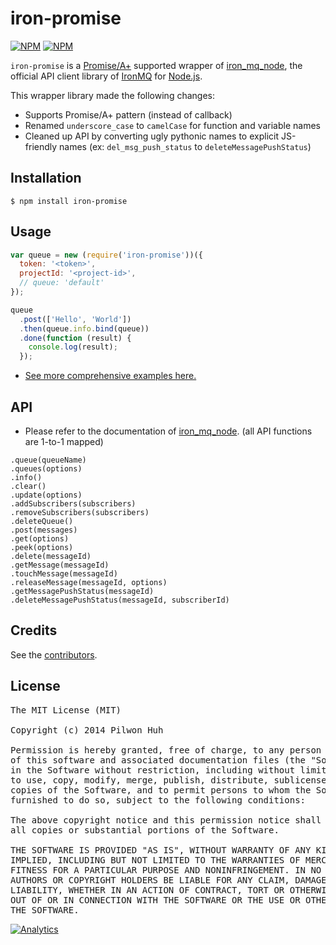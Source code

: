 # iron-promise


[![NPM](https://nodei.co/npm/iron-promise.png?downloads=false&stars=false)](https://npmjs.org/package/iron-promise) [![NPM](https://nodei.co/npm-dl/iron-promise.png?months=6)](https://npmjs.org/package/iron-promise)

`iron-promise` is a [Promise/A+](http://promises-aplus.github.io/promises-spec/) supported wrapper of [iron_mq_node](https://github.com/iron-io/iron_mq_node), the official API client library of [IronMQ](http://www.iron.io/mq) for [Node.js](http://nodejs.org/).

This wrapper library made the following changes:

* Supports Promise/A+ pattern (instead of callback)
* Renamed `underscore_case` to `camelCase` for function and variable names
* Cleaned up API by converting ugly pythonic names to explicit JS-friendly names (ex: `del_msg_push_status` to `deleteMessagePushStatus`)


## Installation

    $ npm install iron-promise


## Usage

```js
var queue = new (require('iron-promise'))({
  token: '<token>',
  projectId: '<project-id>',
  // queue: 'default'
});

queue
  .post(['Hello', 'World'])
  .then(queue.info.bind(queue))
  .done(function (result) {
    console.log(result);
  });
```

* [See more comprehensive examples here.](https://github.com/pilwon/node-iron-promise/tree/master/examples)


## API

* Please refer to the documentation of [iron_mq_node](https://github.com/iron-io/iron_mq_node). (all API functions are 1-to-1 mapped)

```text
.queue(queueName)
.queues(options)
.info()
.clear()
.update(options)
.addSubscribers(subscribers)
.removeSubscribers(subscribers)
.deleteQueue()
.post(messages)
.get(options)
.peek(options)
.delete(messageId)
.getMessage(messageId)
.touchMessage(messageId)
.releaseMessage(messageId, options)
.getMessagePushStatus(messageId)
.deleteMessagePushStatus(messageId, subscriberId)
```


## Credits

  See the [contributors](https://github.com/pilwon/node-iron-promise/graphs/contributors).


## License

<pre>
The MIT License (MIT)

Copyright (c) 2014 Pilwon Huh

Permission is hereby granted, free of charge, to any person obtaining a copy
of this software and associated documentation files (the "Software"), to deal
in the Software without restriction, including without limitation the rights
to use, copy, modify, merge, publish, distribute, sublicense, and/or sell
copies of the Software, and to permit persons to whom the Software is
furnished to do so, subject to the following conditions:

The above copyright notice and this permission notice shall be included in
all copies or substantial portions of the Software.

THE SOFTWARE IS PROVIDED "AS IS", WITHOUT WARRANTY OF ANY KIND, EXPRESS OR
IMPLIED, INCLUDING BUT NOT LIMITED TO THE WARRANTIES OF MERCHANTABILITY,
FITNESS FOR A PARTICULAR PURPOSE AND NONINFRINGEMENT. IN NO EVENT SHALL THE
AUTHORS OR COPYRIGHT HOLDERS BE LIABLE FOR ANY CLAIM, DAMAGES OR OTHER
LIABILITY, WHETHER IN AN ACTION OF CONTRACT, TORT OR OTHERWISE, ARISING FROM,
OUT OF OR IN CONNECTION WITH THE SOFTWARE OR THE USE OR OTHER DEALINGS IN
THE SOFTWARE.
</pre>


[![Analytics](https://ga-beacon.appspot.com/UA-47034562-20/node-iron-promise/readme?pixel)](https://github.com/pilwon/node-iron-promise)
